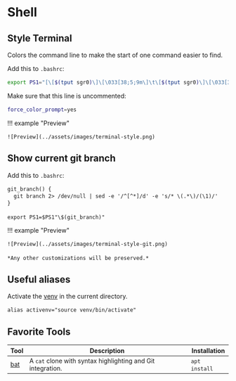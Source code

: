 # Shell
## Style Terminal

Colors the command line to make the start of one command easier to find.



Add this to `.bashrc`:

```sh
export PS1="[\[$(tput sgr0)\]\[\033[38;5;9m\]\t\[$(tput sgr0)\]\[\033[38;5;15m\]] \[$(tput sgr0)\]\[\033[38;5;10m\]\u@\[$(tput sgr0)\]\[\033[38;5;34m\]\h\[$(tput sgr0)\]\[\033[38;5;15m\]:\[$(tput sgr0)\]\[\033[38;5;39m\]\w\[$(tput sgr0)\]\[\033[38;5;15m\] \[$(tput sgr0)\]\[\033[38;5;13m\]\\$\[$(tput sgr0)\]"
```

Make sure that this line is uncommented:

```sh
force_color_prompt=yes
```

!!! example "Preview"

    ![Preview](../assets/images/terminal-style.png)

## Show current git branch
Add this to `.bashrc`:

```shell
git_branch() {
  git branch 2> /dev/null | sed -e '/^[^*]/d' -e 's/* \(.*\)/(\1)/'
}

export PS1=$PS1"\$(git_branch)"
```

!!! example "Preview"

    ![Preview](../assets/images/terminal-style-git.png)
    
    *Any other customizations will be preserved.*

## Useful aliases

Activate the [venv](https://docs.python.org/3/library/venv.html) in the current directory.

```shell
alias activenv="source venv/bin/activate"
```

## Favorite Tools

| Tool  |  Description | Installation
|---|---|---|
| [bat](https://github.com/sharkdp/bat)   | A `cat` clone with syntax highlighting and Git integration. | `apt install`|


